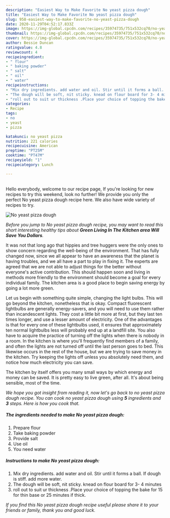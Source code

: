 ```yaml
---
description: "Easiest Way to Make Favorite No yeast pizza dough"
title: "Easiest Way to Make Favorite No yeast pizza dough"
slug: 958-easiest-way-to-make-favorite-no-yeast-pizza-dough
date: 2020-11-29T04:52:17.833Z
image: https://img-global.cpcdn.com/recipes/35974735/751x532cq70/no-yeast-pizza-dough-recipe-main-photo.jpg
thumbnail: https://img-global.cpcdn.com/recipes/35974735/751x532cq70/no-yeast-pizza-dough-recipe-main-photo.jpg
cover: https://img-global.cpcdn.com/recipes/35974735/751x532cq70/no-yeast-pizza-dough-recipe-main-photo.jpg
author: Bessie Duncan
ratingvalue: 4.8
reviewcount: 4
recipeingredient:
- " flour"
- " baking powder"
- " salt"
- " oil"
- " water"
recipeinstructions:
- "Mix dry ingredients. add water and oil. Stir until it forms a ball. If dough is stiff. add more water."
- "The dough will be soft, nit sticky. knead on flour board for 3- 4 minutes"
- "roll out to suit ur thickness .Place your choice of topping the bake for 15 for thin base or 25 minutes if thick."
categories:
- Recipe
tags:
- no
- yeast
- pizza

katakunci: no yeast pizza 
nutrition: 221 calories
recipecuisine: American
preptime: "PT25M"
cooktime: "PT47M"
recipeyield: "1"
recipecategory: Lunch

---
```

<br>
Hello everybody, welcome to our recipe page, If you're looking for new recipes to try this weekend, look no further! We provide you only the perfect No yeast pizza dough recipe here. We also have wide variety of recipes to try.
<br>


![No yeast pizza dough](https://img-global.cpcdn.com/recipes/35974735/751x532cq70/no-yeast-pizza-dough-recipe-main-photo.jpg)

<i>Before you jump to No yeast pizza dough recipe, you may want to read this short interesting healthy tips about 
<strong>Green Living In The Kitchen area Will Save You Dollars</strong>.</i>
</br>

It was not that long ago that hippies and tree huggers were the only ones to show concern regarding the well-being of the environment. That has fully changed now, since we all appear to have an awareness that the planet is having troubles, and we all have a part to play in fixing it. The experts are agreed that we are not able to adjust things for the better without everyone's active contribution. This should happen soon and living in methods more friendly to the environment should become a goal for every individual family. The kitchen area is a good place to begin saving energy by going a lot more green.

Let us begin with something quite simple, changing the light bulbs. This will go beyond the kitchen, nonetheless that is okay. Compact fluorescent lightbulbs are generally energy-savers, and you will need to use them rather than incandescent lights. They cost a little bit more at first, but they last ten times longer, and use a lesser amount of electricity. One of the advantages is that for every one of these lightbulbs used, it ensures that approximately ten normal lightbulbs less will probably end up at a landfill site. You also have to acquire the practice of turning off the lights when there is nobody in a room. In the kitchen is where you'll frequently find members of a family, and often the lights are not turned off until the last person goes to bed. This likewise occurs in the rest of the house, but we are trying to save money in the kitchen. Try keeping the lights off unless you absolutely need them, and notice how much electricity you can save.

The kitchen by itself offers you many small ways by which energy and money can be saved. It is pretty easy to live green, after all. It's about being sensible, most of the time.


<i>We hope you got insight from reading it, now let's go back to no yeast pizza dough recipe. You can cook no yeast pizza dough using <strong>5</strong> ingredients and <strong>3</strong> steps. Here is how you cook that.
</i>

##### The ingredients needed to make No yeast pizza dough:

1. Prepare  flour
1. Take  baking powder
1. Provide  salt
1. Use  oil
1. You need  water


##### Instructions to make No yeast pizza dough:

1. Mix dry ingredients. add water and oil. Stir until it forms a ball. If dough is stiff. add more water.
1. The dough will be soft, nit sticky. knead on flour board for 3- 4 minutes
1. roll out to suit ur thickness .Place your choice of topping the bake for 15 for thin base or 25 minutes if thick.


<i>If you find this No yeast pizza dough recipe useful please share it to your friends or family, thank you and good luck.</i>
